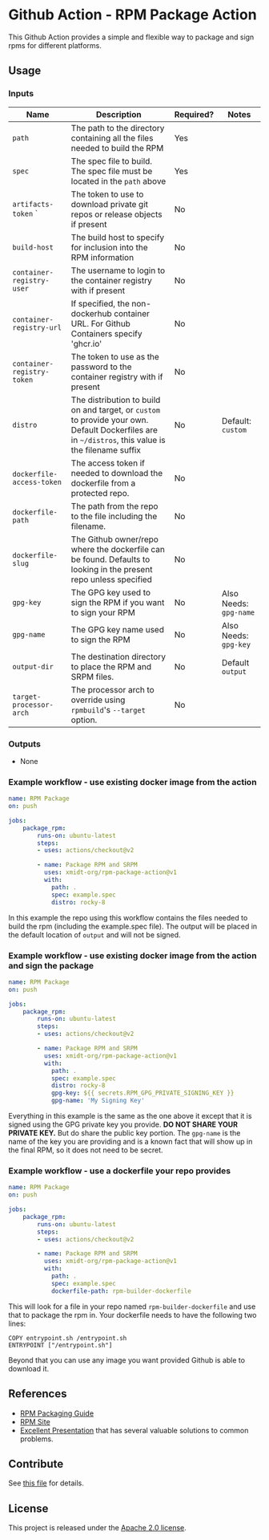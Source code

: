 # Github Action - RPM Package Action

This Github Action provides a simple and flexible way to package and sign rpms for different platforms.

## Usage

### Inputs

| Name                       | Description                                                                                                                                       | Required? | Notes              |
| -------------------------- | ------------------------------------------------------------------------------------------------------------------------------------------------- | --------- | ------------------ |
| `path`                     | The path to the directory containing all the files needed to build the RPM                                                                          | Yes |                        | 
| `spec`                     | The spec file to build.  The spec file must be located in the `path` above                                                                          | Yes |                        |
| `artifacts-token` `        | The token to use to download private git repos or release objects if present                                                                        | No  |                        |
| `build-host`               | The build host to specify for inclusion into the RPM information                                                                                    | No  |                        |
| `container-registry-user`  | The username to login to the container registry with if present                                                                                     | No  |                        |
| `container-registry-url`   | If specified, the non-dockerhub container URL.  For Github Containers specify 'ghcr.io'                                                             | No  |                        |
| `container-registry-token` | The token to use as the password to the container registry with if present                                                                          | No  |                        |
| `distro`                   | The distribution to build on and target, or `custom` to provide your own. Default Dockerfiles are in `~/distros`, this value is the filename suffix | No  | Default: `custom`      |   
| `dockerfile-access-token`  | The access token if needed to download the dockerfile from a protected repo.                                                                        | No  |                        |
| `dockerfile-path`          | The path from the repo to the file including the filename.                                                                                          | No  |                        |
| `dockerfile-slug`          | The Github owner/repo where the dockerfile can be found.  Defaults to looking in the present repo unless specified                                  | No  |                        |
| `gpg-key`                  | The GPG key used to sign the RPM if you want to sign your RPM                                                                                       | No  | Also Needs: `gpg-name` |
| `gpg-name`                 | The GPG key name used to sign the RPM                                                                                                               | No  | Also Needs: `gpg-key`  |
| `output-dir`               | The destination directory to place the RPM and SRPM files.                                                                                          | No  | Default `output`       |
| `target-processor-arch`    | The processor arch to override using `rpmbuild`'s `--target` option.                                                                                | No  |                        |


### Outputs

- None

### Example workflow - use existing docker image from the action

```yaml
name: RPM Package
on: push

jobs:
    package_rpm:
        runs-on: ubuntu-latest
        steps:
        - uses: actions/checkout@v2

        - name: Package RPM and SRPM
          uses: xmidt-org/rpm-package-action@v1
          with:
            path: .
            spec: example.spec
            distro: rocky-8
```

In this example the repo using this workflow contains the files needed to
build the rpm (including the example.spec file).  The output will be placed in
the default location of `output` and will not be signed.

### Example workflow - use existing docker image from the action and sign the package

```yaml
name: RPM Package
on: push

jobs:
    package_rpm:
        runs-on: ubuntu-latest
        steps:
        - uses: actions/checkout@v2

        - name: Package RPM and SRPM
          uses: xmidt-org/rpm-package-action@v1
          with:
            path: .
            spec: example.spec
            distro: rocky-8
            gpg-key: ${{ secrets.RPM_GPG_PRIVATE_SIGNING_KEY }}
            gpg-name: 'My Signing Key'
```

Everything in this example is the same as the one above it except that it is
signed using the GPG private key you provide.  **DO NOT SHARE YOUR PRIVATE KEY.**
But do share the public key portion.  The `gpg-name` is the name of the key you
are providing and is a known fact that will show up in the final RPM, so it does
not need to be secret.

### Example workflow - use a dockerfile your repo provides

```yaml
name: RPM Package
on: push

jobs:
    package_rpm:
        runs-on: ubuntu-latest
        steps:
        - uses: actions/checkout@v2

        - name: Package RPM and SRPM
          uses: xmidt-org/rpm-package-action@v1
          with:
            path: .
            spec: example.spec
            dockerfile-path: rpm-builder-dockerfile
```

This will look for a file in your repo named `rpm-builder-dockerfile` and use that
to package the rpm in.  Your dockerfile needs to have the following two lines:

```
COPY entrypoint.sh /entrypoint.sh
ENTRYPOINT ["/entrypoint.sh"]
```

Beyond that you can use any image you want provided Github is able to download it.


## References

* [RPM Packaging Guide](https://rpm-packaging-guide.github.io/)
* [RPM Site](https://rpm.org)
* [Excellent Presentation](http://pdwaterman.com/wp-content/uploads/2016/08/RPM-ifying-System-Configurations.pdf) that has several valuable solutions to common problems.

## Contribute

See [this file](CONTRIBUTING.md) for details.

## License

This project is released under the [Apache 2.0 license](LICENSE).
